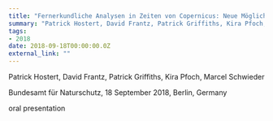 ```yaml
---
title: "Fernerkundliche Analysen in Zeiten von Copernicus: Neue Möglichkeiten langer und dichter Zeitreihen"
summary: "Patrick Hostert, David Frantz, Patrick Griffiths, Kira Pfoch, Marcel Schwieder @ Bundesamt für Naturschutz, 18 September 2018, Berlin, Germany"
tags:
- 2018
date: 2018-09-18T00:00:00.0Z
external_link: ""
---
```


Patrick Hostert, David Frantz, Patrick Griffiths, Kira Pfoch, Marcel Schwieder


Bundesamt für Naturschutz, 18 September 2018, Berlin, Germany


oral presentation
